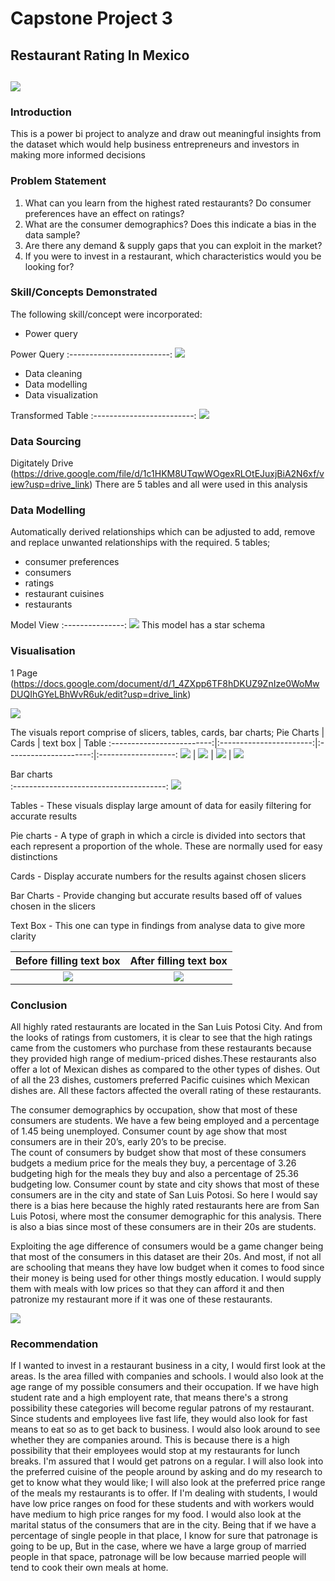 # Capstone Project 3

## Restaurant Rating In Mexico

![](digitaley_drive.jpg)
---

### Introduction

This is a power bi project to analyze and draw out meaningful insights from the dataset which would help business entrepreneurs and investors in making more informed decisions

### Problem Statement

1. What can you learn from the highest rated restaurants? Do consumer preferences have an effect on ratings?
2. What are the consumer demographics? Does this indicate a bias in the data sample?
3. Are there any demand & supply gaps that you can exploit in the market?
4. If you were to invest in a restaurant, which characteristics would you be looking for?


### Skill/Concepts Demonstrated

The following skill/concept were incorporated:
- Power query

 Power Query
:-------------------------:
![](Power_query.png)
  
- Data cleaning
- Data modelling
- Data visualization

Transformed Table
:-------------------------:
![](transformed.png)

### Data Sourcing

Digitately Drive (https://drive.google.com/file/d/1c1HKM8UTqwWOgexRLOtEJuxjBiA2N6xf/view?usp=drive_link) There are 5 tables and all were used in this analysis

### Data Modelling

Automatically derived relationships which can be adjusted to add, remove and replace unwanted relationships with the required. 5 tables;
- consumer preferences
- consumers
- ratings
- restaurant cuisines
- restaurants

Model View
:---------------:
![](model.png)
This model has a star schema

### Visualisation

1 Page
   (https://docs.google.com/document/d/1_4ZXpp6TF8hDKUZ9ZnIze0WoMwDUQIhGYeLBhWvR6uk/edit?usp=drive_link)

![](v.png)

The visuals report comprise of slicers, tables, cards, bar charts;
Pie Charts                 |    Cards                |   text box            |   Table
:-------------------------:|:-----------------------:|:---------------------:|:-------------------:
 ![](pie_chart.png)        | ![](cards.png)          | ![](text_box.png)     | ![](table.png)

Bar charts            
:--------------------------------------:
![](bar_chart.png)

Tables - 
These visuals display large amount of data for easily filtering for accurate results 

Pie charts -
A type of graph in which a circle is divided into sectors that each represent a proportion of the whole. These are normally used for easy distinctions

Cards - 
Display accurate numbers for the results against chosen slicers

Bar Charts - 
Provide changing but accurate results based off of values chosen in the slicers   

Text Box -
This one can type in findings from analyse data to give more clarity

Before filling text box| After filling text box
:---------------------:|:----------------------:
![](v1.png)            |  ![](text_box2.png)

 ### Conclusion 

All highly rated restaurants are located in the San Luis Potosi City. And from the looks of ratings from customers, it is clear to see that the high ratings came from the customers who purchase from these restaurants because they provided high range of medium-priced dishes.These restaurants also offer a lot of Mexican dishes as compared to the other types of dishes. Out of all the 23 dishes, customers preferred Pacific cuisines which Mexican dishes are. All these factors affected the overall rating of these restaurants.

The consumer demographics by occupation, show that most of these consumers are students. We have a few being employed and a percentage of 1.45 being unemployed.
Consumer count by age show that most consumers are in their 20’s, early 20’s to be precise.  
The count of consumers by budget show that most of these consumers budgets a medium price for the meals they buy, a percentage of 3.26 budgeting high for the meals they buy and also a percentage of 25.36 budgeting low. 
Consumer count by state and city shows that most of these consumers are in the city and state of San Luis Potosi. So here I would say there is a bias here because the highly rated restaurants here are from San Luis Potosi, where most the consumer demographic for this analysis. There is also a bias since most of these consumers are in their 20s are students. 

Exploiting the age difference of consumers would be a game changer being that most of the consumers in this dataset are their 20s. And most, if not all are schooling that means they have low budget when it comes to food since their money is being used for other things mostly education. I would supply them with meals with low prices so that they can afford it and then patronize my restaurant more if it was one of these restaurants. 

![](question_3.png)

 ###  Recommendation

If I wanted to invest in a restaurant business in a city, I would first look at the areas. Is the area filled with companies and schools. I would also look at the age range of my possible consumers and their occupation. If we have high student rate and a high employent rate, that means there's a strong possibility these categories will become regular patrons of my restaurant. Since students and employees live fast life, they would also look for fast means to eat so as to get back to business. I would also look around to see whether they are companies around. This is because there is a high possibility that their employees would stop at my restaurants for lunch breaks. I'm assured that I would get patrons on a regular. I will also look into the preferred cuisine of the people around by asking and do my research to get to know what they would like; I will also look at the preferred price range of the meals my restaurants is to offer. If I'm dealing with students, I would have low price ranges on food for these students and with workers would have medium to high price ranges for my food. I would also look at the marital status of the consumers that are in the city. Being that if we have a percentage of single people in that place, I know for sure that patronage is going to be up, But in the case, where we have a large group of married people in that space, patronage will be low because married people will tend to cook their own meals at home. 
